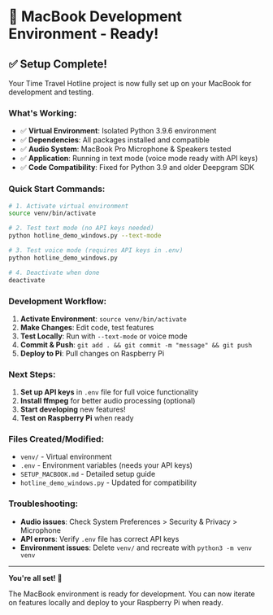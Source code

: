 # 🍎 MacBook Development Environment - Ready!

## ✅ Setup Complete!

Your Time Travel Hotline project is now fully set up on your MacBook for development and testing.

### What's Working:
- ✅ **Virtual Environment**: Isolated Python 3.9.6 environment
- ✅ **Dependencies**: All packages installed and compatible
- ✅ **Audio System**: MacBook Pro Microphone & Speakers tested
- ✅ **Application**: Running in text mode (voice mode ready with API keys)
- ✅ **Code Compatibility**: Fixed for Python 3.9 and older Deepgram SDK

### Quick Start Commands:

```bash
# 1. Activate virtual environment
source venv/bin/activate

# 2. Test text mode (no API keys needed)
python hotline_demo_windows.py --text-mode

# 3. Test voice mode (requires API keys in .env)
python hotline_demo_windows.py

# 4. Deactivate when done
deactivate
```

### Development Workflow:

1. **Activate Environment**: `source venv/bin/activate`
2. **Make Changes**: Edit code, test features
3. **Test Locally**: Run with `--text-mode` or voice mode
4. **Commit & Push**: `git add . && git commit -m "message" && git push`
5. **Deploy to Pi**: Pull changes on Raspberry Pi

### Next Steps:

1. **Set up API keys** in `.env` file for full voice functionality
2. **Install ffmpeg** for better audio processing (optional)
3. **Start developing** new features!
4. **Test on Raspberry Pi** when ready

### Files Created/Modified:
- `venv/` - Virtual environment
- `.env` - Environment variables (needs your API keys)
- `SETUP_MACBOOK.md` - Detailed setup guide
- `hotline_demo_windows.py` - Updated for compatibility

### Troubleshooting:
- **Audio issues**: Check System Preferences > Security & Privacy > Microphone
- **API errors**: Verify `.env` file has correct API keys
- **Environment issues**: Delete `venv/` and recreate with `python3 -m venv venv`

---

**You're all set! 🚀**

The MacBook environment is ready for development. You can now iterate on features locally and deploy to your Raspberry Pi when ready.
